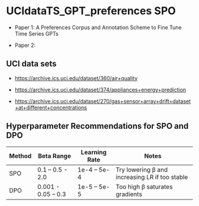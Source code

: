# UCIdataTS_GPT_preferences SPO

* Paper 1: A Preferences Corpus and Annotation Scheme to Fine Tune Time Series GPTs

* Paper 2:

## UCI data sets

* https://archive.ics.uci.edu/dataset/360/air+quality

* https://archive.ics.uci.edu/dataset/374/appliances+energy+prediction

* https://archive.ics.uci.edu/dataset/270/gas+sensor+array+drift+dataset+at+different+concentrations

## Hyperparameter Recommendations for SPO and DPO

| Method | Beta Range | Learning Rate | Notes                                          |
|--------|------------|----------------|------------------------------------------------|
| SPO    |   0.1 – 0.5 - 2.0  | 1e-4 – 5e-4     | Try lowering β and increasing LR if too stable |
| DPO    | 0.001 - 0.05 – 0.3 | 1e-5 – 5e-5     | Too high β saturates gradients                 |

